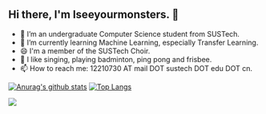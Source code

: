 ## Hi there, I'm Iseeyourmonsters. 👋

- 🏫 I’m an undergraduate Computer Science student from SUSTech.
- 🔭 I’m currently learning Machine Learning, especially Transfer Learning.
- 😄 I'm a member of the SUSTech Choir.
- 🤞 I like singing, playing badminton, ping pong and frisbee.
- 📫 How to reach me: 12210730 AT mail DOT sustech DOT edu DOT cn.

[![Anurag's github stats](https://github-readme-stats.vercel.app/api?username=Iseeyourmonsters&show_icons=true&theme=vue&hide=issues)](https://github.com/anuraghazra/github-readme-stats)
[![Top Langs](https://github-readme-stats.vercel.app/api/top-langs/?username=Iseeyourmonsters&layout=compact)](https://github.com/anuraghazra/github-readme-stats)


![](https://komarev.com/ghpvc/?username=Iseeyourmonsters&color=green)
